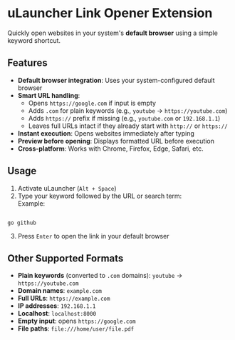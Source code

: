 # uLauncher Link Opener Extension

Quickly open websites in your system's **default browser** using a simple keyword shortcut.

## Features

- **Default browser integration**: Uses your system-configured default browser  
- **Smart URL handling**:  
  - Opens `https://google.com` if input is empty  
  - Adds `.com` for plain keywords (e.g., `youtube` → `https://youtube.com`)  
  - Adds `https://` prefix if missing (e.g., `youtube.com` or `192.168.1.1`)  
  - Leaves full URLs intact if they already start with `http://` or `https://`  
- **Instant execution**: Opens websites immediately after typing  
- **Preview before opening**: Displays formatted URL before execution  
- **Cross-platform**: Works with Chrome, Firefox, Edge, Safari, etc.

## Usage

1. Activate uLauncher (`Alt + Space`)  
2. Type your keyword followed by the URL or search term:  
   Example:  
```

go github

```
3. Press `Enter` to open the link in your default browser

## Other Supported Formats

- **Plain keywords** (converted to `.com` domains): `youtube` → `https://youtube.com`  
- **Domain names**: `example.com`  
- **Full URLs**: `https://example.com`  
- **IP addresses**: `192.168.1.1`  
- **Localhost**: `localhost:8000`  
- **Empty input**: opens `https://google.com`  
- **File paths**: `file:///home/user/file.pdf`


